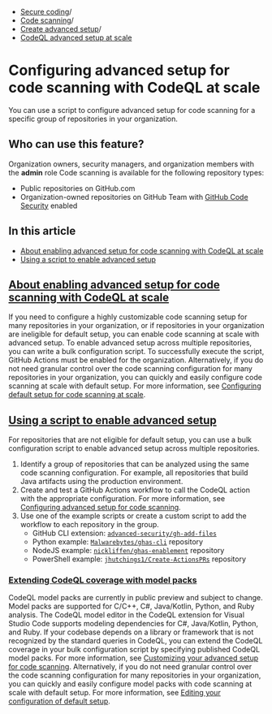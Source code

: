   * [Secure coding](https://docs.github.com/en/code-security "Secure coding")/
  * [Code scanning](https://docs.github.com/en/code-security/code-scanning "Code scanning")/
  * [Create advanced setup](https://docs.github.com/en/code-security/code-scanning/creating-an-advanced-setup-for-code-scanning "Create advanced setup")/
  * [CodeQL advanced setup at scale](https://docs.github.com/en/code-security/code-scanning/creating-an-advanced-setup-for-code-scanning/configuring-advanced-setup-for-code-scanning-with-codeql-at-scale "CodeQL advanced setup at scale")


# Configuring advanced setup for code scanning with CodeQL at scale
You can use a script to configure advanced setup for code scanning for a specific group of repositories in your organization.
## Who can use this feature?
Organization owners, security managers, and organization members with the **admin** role
Code scanning is available for the following repository types:
  * Public repositories on GitHub.com
  * Organization-owned repositories on GitHub Team with [GitHub Code Security](https://docs.github.com/en/get-started/learning-about-github/about-github-advanced-security) enabled


## In this article
  * [About enabling advanced setup for code scanning with CodeQL at scale](https://docs.github.com/en/code-security/code-scanning/creating-an-advanced-setup-for-code-scanning/configuring-advanced-setup-for-code-scanning-with-codeql-at-scale#about-enabling-advanced-setup-for-code-scanning-with-codeql-at-scale)
  * [Using a script to enable advanced setup](https://docs.github.com/en/code-security/code-scanning/creating-an-advanced-setup-for-code-scanning/configuring-advanced-setup-for-code-scanning-with-codeql-at-scale#using-a-script-to-enable-advanced-setup)


## [About enabling advanced setup for code scanning with CodeQL at scale](https://docs.github.com/en/code-security/code-scanning/creating-an-advanced-setup-for-code-scanning/configuring-advanced-setup-for-code-scanning-with-codeql-at-scale#about-enabling-advanced-setup-for-code-scanning-with-codeql-at-scale)
If you need to configure a highly customizable code scanning setup for many repositories in your organization, or if repositories in your organization are ineligible for default setup, you can enable code scanning at scale with advanced setup.
To enable advanced setup across multiple repositories, you can write a bulk configuration script. To successfully execute the script, GitHub Actions must be enabled for the organization.
Alternatively, if you do not need granular control over the code scanning configuration for many repositories in your organization, you can quickly and easily configure code scanning at scale with default setup. For more information, see [Configuring default setup for code scanning at scale](https://docs.github.com/en/code-security/code-scanning/enabling-code-scanning/configuring-default-setup-for-code-scanning-at-scale).
## [Using a script to enable advanced setup](https://docs.github.com/en/code-security/code-scanning/creating-an-advanced-setup-for-code-scanning/configuring-advanced-setup-for-code-scanning-with-codeql-at-scale#using-a-script-to-enable-advanced-setup)
For repositories that are not eligible for default setup, you can use a bulk configuration script to enable advanced setup across multiple repositories.
  1. Identify a group of repositories that can be analyzed using the same code scanning configuration. For example, all repositories that build Java artifacts using the production environment.
  2. Create and test a GitHub Actions workflow to call the CodeQL action with the appropriate configuration. For more information, see [Configuring advanced setup for code scanning](https://docs.github.com/en/code-security/code-scanning/automatically-scanning-your-code-for-vulnerabilities-and-errors/configuring-advanced-setup-for-code-scanning#configuring-advanced-setup-for-code-scanning-with-codeql).
  3. Use one of the example scripts or create a custom script to add the workflow to each repository in the group. 
     * GitHub CLI extension: [`advanced-security/gh-add-files`](https://github.com/advanced-security/gh-add-files)
     * Python example: [`Malwarebytes/ghas-cli`](https://github.com/Malwarebytes/ghas-cli) repository
     * NodeJS example: [`nickliffen/ghas-enablement`](https://github.com/NickLiffen/ghas-enablement) repository
     * PowerShell example: [`jhutchings1/Create-ActionsPRs`](https://github.com/jhutchings1/Create-ActionsPRs) repository


### [Extending CodeQL coverage with model packs](https://docs.github.com/en/code-security/code-scanning/creating-an-advanced-setup-for-code-scanning/configuring-advanced-setup-for-code-scanning-with-codeql-at-scale#extending-codeql-coverage-with-model-packs)
CodeQL model packs are currently in public preview and subject to change. Model packs are supported for C/C++, C#, Java/Kotlin, Python, and Ruby analysis.
The CodeQL model editor in the CodeQL extension for Visual Studio Code supports modeling dependencies for C#, Java/Kotlin, Python, and Ruby.
If your codebase depends on a library or framework that is not recognized by the standard queries in CodeQL, you can extend the CodeQL coverage in your bulk configuration script by specifying published CodeQL model packs. For more information, see [Customizing your advanced setup for code scanning](https://docs.github.com/en/code-security/code-scanning/creating-an-advanced-setup-for-code-scanning/customizing-your-advanced-setup-for-code-scanning#extending-codeql-coverage-with-codeql-model-packs).
Alternatively, if you do not need granular control over the code scanning configuration for many repositories in your organization, you can quickly and easily configure model packs with code scanning at scale with default setup. For more information, see [Editing your configuration of default setup](https://docs.github.com/en/code-security/code-scanning/managing-your-code-scanning-configuration/editing-your-configuration-of-default-setup#extending-codeql-coverage-with-codeql-model-packs-in-default-setup).
